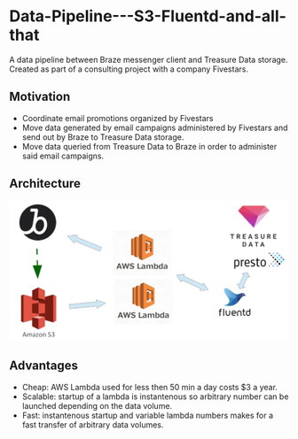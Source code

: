 # Data-Pipeline---S3-Fluentd-and-all-that
A data pipeline between Braze messenger client and Treasure Data storage. Created as part of a consulting project with a company Fivestars.
## Motivation
* Coordinate email promotions organized by Fivestars
* Move data generated by email campaigns administered by Fivestars and send out by Braze to Treasure Data storage.
* Move data queried from Treasure Data to Braze in order to administer said email campaigns. 

## Architecture 
![Project's pipeline](pics/pipeline.jpg)
## Advantages
* Cheap: AWS Lambda used for less then 50 min a day costs $3 a year. 
* Scalable: startup of a lambda is instantenous so arbitrary number can be launched depending on the data volume.
* Fast: instantenous startup and variable lambda numbers makes for a fast transfer of arbitrary data volumes. 


